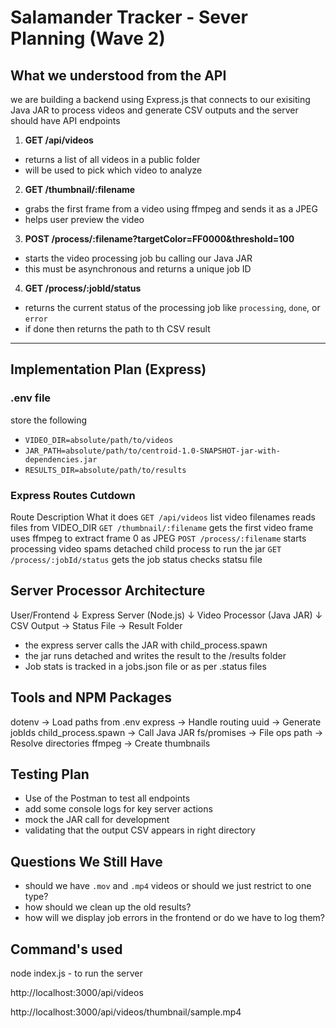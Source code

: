# Salamander Tracker - Sever Planning (Wave 2)

## What we understood from the API

we are building a backend using Express.js that connects to our exisiting Java JAR to process videos and generate CSV outputs and the server should have API endpoints

1. **GET /api/videos**
- returns a list of all videos in a public folder
- will be used to pick which video to analyze

2. **GET /thumbnail/:filename**
- grabs the first frame from a video using ffmpeg and sends it as a JPEG
- helps user preview the video

3. **POST /process/:filename?targetColor=FF0000&threshold=100**
- starts the video processing job bu calling our Java JAR
- this must be asynchronous and returns a unique job ID

4. **GET /process/:jobId/status**
- returns the current status of the processing job like `processing`, `done`, or `error`
- if done then returns the path to th CSV result

-------------------------

##  Implementation Plan (Express)

### .env file
store the following 
- `VIDEO_DIR=absolute/path/to/videos`
- `JAR_PATH=absolute/path/to/centroid-1.0-SNAPSHOT-jar-with-dependencies.jar`
- `RESULTS_DIR=absolute/path/to/results`

### Express Routes Cutdown

Route                               Description                         What it does
`GET /api/videos`                   list video filenames                reads files from VIDEO_DIR
`GET /thumbnail/:filename`          gets the first video frame          uses ffmpeg to extract frame 0 as JPEG
`POST /process/:filename`           starts processing video             spams detached child process to run the jar
`GET /process/:jobId/status`        gets the job status                 checks statsu file 


## Server Processor Architecture

User/Frontend
↓
Express Server (Node.js)
↓
Video Processor (Java JAR)
↓
CSV Output → Status File → Result Folder

- the express server calls the JAR with child_process.spawn
- the jar runs detached and writes the result to the /results folder
- Job stats is tracked in a jobs.json file or as per .status files


## Tools and NPM Packages

dotenv → Load paths from .env
express → Handle routing
uuid → Generate jobIds
child_process.spawn → Call Java JAR
fs/promises → File ops
path → Resolve directories
ffmpeg → Create thumbnails


## Testing Plan

- Use of the Postman to test all endpoints
- add some console logs for key server actions
- mock the JAR call for development
- validating that the output CSV appears in right directory

## Questions We Still Have

- should we have `.mov` and `.mp4` videos or should we just restrict to one type?
- how should we clean up the old results?
- how will we display job errors in the frontend or do we have to log them?

## Command's used
node index.js - to run the server

http://localhost:3000/api/videos

http://localhost:3000/api/videos/thumbnail/sample.mp4


